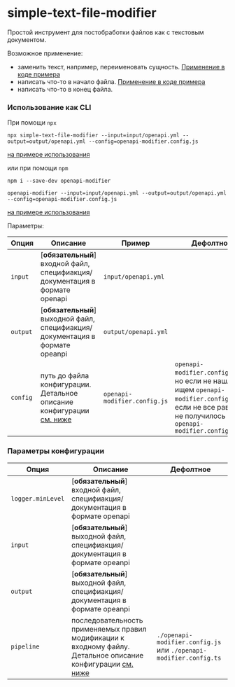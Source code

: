 # simple-text-file-modifier

Простой инструмент для постобработки файлов как с текстовым документом.

Возможное применение:
- заменить текст, например, переименовать сущность. [Применение в коде примера](./examples/example-cli-generate-api-types/simple-text-file-modifier-config.ts#L3-L15)
- написать что-то в начало файла. [Применение в коде примера](./examples/example-cli-generate-api-types/simple-text-file-modifier-config.ts#L2)
- написать что-то в конец файла.

<a name="cli"></a>
### Использование как CLI

При помощи `npx`

```shell
npx simple-text-file-modifier --input=input/openapi.yml --output=output/openapi.yml --config=openapi-modifier.config.js
```
[на примере использования](./examples/example-cli-simple-npx/package.json#L6)

или при помощи `npm`

```shell
npm i --save-dev openapi-modifier

openapi-modifier --input=input/openapi.yml --output=output/openapi.yml --config=openapi-modifier.config.js
```
[на примере использования](./examples/example-cli-openapi-yaml/package.json#L7)

Параметры:

| Опция    | Описание                                                                                                 | Пример                       | Дефолтное                                                                                                                                                  |
|----------|----------------------------------------------------------------------------------------------------------|------------------------------|------------------------------------------------------------------------------------------------------------------------------------------------------------|
| `input`  | [**обязательный**] входной файл, специфиакция/документация в формате openapi                             | `input/openapi.yml`          |                                                                                                                                                            |
| `output` | [**обязательный**] выходной файл, специфиакция/документация в формате opeanpi                            | `output/openapi.yml`         |                                                                                                                                                            |
| `config` | путь до файла конфигурации. Детальное описание конфигурации [см. ниже](#custom_anchor_config_parameters) | `openapi-modifier.config.js` | `openapi-modifier.config.json`, но если не нашлось ищем `openapi-modifier.config.js` и если не все равное не получилось найти `openapi-modifier.config.ts` |


<a name="config_description"></a>
### Параметры конфигурации

| Опция   | Описание                                                                                                                                         | Дефолтное                                                         |
|---------|--------------------------------------------------------------------------------------------------------------------------------------------------|-------------------------------------------------------------------|
| `logger.minLevel` | [**обязательный**] входной файл, специфиакция/документация в формате openapi                                                                     |                                                                   |
| `input` | [**обязательный**] выходной файл, специфиакция/документация в формате opeanpi                                                                    |                                                                   |
| `output` | [**обязательный**] выходной файл, специфиакция/документация в формате opeanpi                                                                    |                                                                   |
| `pipeline` | последовательность применяемых правил модификации к входному файлу. Детальное описание конфигурации [см. ниже](#custom_anchor_config_parameters) | `./openapi-modifier.config.js` или `./openapi-modifier.config.ts` |

